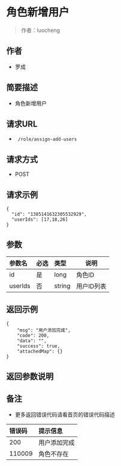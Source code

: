# 角色新增用户

> 作者：luocheng

## 作者

- 罗成
    
## 简要描述

- 角色新增用户

## 请求URL
- ` /role/assign-add-users`
  
## 请求方式
- POST 

## 请求示例
```
{
  "id": "1385141632305532929",
  "userIds": [17,18,26]
}
```


## 参数

|参数名|必选|类型|说明|
|:----    |:---|:----- |-----   |
|id |是  |long | 角色ID   |
|userIds |否  |string | 用户ID列表   |



## 返回示例 

``` 
{
    "msg": "用户添加完成",
    "code": 200,
    "data": "",
    "success": true,
    "attachedMap": {}
}
```


## 返回参数说明



## 备注 

- 更多返回错误代码请看首页的错误代码描述

|错误码|提示信息|
|:----    |:---|
|200 |用户添加完成  |
|110009 |角色不存在  |